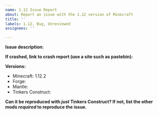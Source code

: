 ```yaml
---
name: 1.12 Issue Report
about: Report an issue with the 1.12 version of Minecraft
title: ''
labels: 1.12, Bug, Unreviewed
assignees: ''

---
```


**Issue description:**

**If crashed, link to crash report (use a site such as pastebin):**

**Versions:**
* Minecraft: 1.12.2
* Forge: 
* Mantle: 
* Tinkers Construct: 

**Can it be reproduced with *just* Tinkers Construct? If not, list the other mods *required* to reproduce the issue.**
